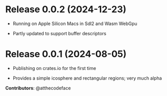 # Release 0.0.2 (2024-12-23)

- Running on Apple Silicon Macs in Sdl2 and Wasm WebGpu

- Partly updated to support buffer descriptors

# Release 0.0.1 (2024-08-05)

- Publishing on crates.io for the first time

- Provides a simple icosphere and rectangular regions; very much alpha

**Contributors**: @atthecodeface
